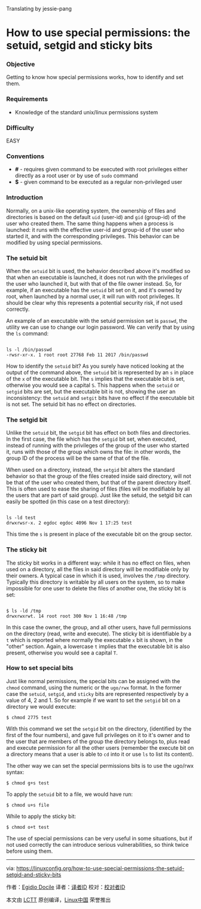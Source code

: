 Translating by jessie-pang

How to use special permissions: the setuid, setgid and sticky bits
======

### Objective

Getting to know how special permissions works, how to identify and set them.

### Requirements

  * Knowledge of the standard unix/linux permissions system

### Difficulty

EASY

### Conventions

  * **#** \- requires given command to be executed with root privileges either directly as a root user or by use of `sudo` command
  * **$** \- given command to be executed as a regular non-privileged user



### Introduction

Normally, on a unix-like operating system, the ownership of files and directories is based on the default `uid` (user-id) and `gid` (group-id) of the user who created them. The same thing happens when a process is launched: it runs with the effective user-id and group-id of the user who started it, and with the corresponding privileges. This behavior can be modified by using special permissions.

### The setuid bit

When the `setuid` bit is used, the behavior described above it's modified so that when an executable is launched, it does not run with the privileges of the user who launched it, but with that of the file owner instead. So, for example, if an executable has the `setuid` bit set on it, and it's owned by root, when launched by a normal user, it will run with root privileges. It should be clear why this represents a potential security risk, if not used correctly.

An example of an executable with the setuid permission set is `passwd`, the utility we can use to change our login password. We can verify that by using the `ls` command:
```

ls -l /bin/passwd
-rwsr-xr-x. 1 root root 27768 Feb 11 2017 /bin/passwd

```

How to identify the `setuid` bit? As you surely have noticed looking at the output of the command above, the `setuid` bit is represented by an `s` in place of the `x` of the executable bit. The `s` implies that the executable bit is set, otherwise you would see a capital `S`. This happens when the `setuid` or `setgid` bits are set, but the executable bit is not, showing the user an inconsistency: the `setuid` and `setgit` bits have no effect if the executable bit is not set. The setuid bit has no effect on directories.

### The setgid bit

Unlike the `setuid` bit, the `setgid` bit has effect on both files and directories. In the first case, the file which has the `setgid` bit set, when executed, instead of running with the privileges of the group of the user who started it, runs with those of the group which owns the file: in other words, the group ID of the process will be the same of that of the file.

When used on a directory, instead, the `setgid` bit alters the standard behavior so that the group of the files created inside said directory, will not be that of the user who created them, but that of the parent directory itself. This is often used to ease the sharing of files (files will be modifiable by all the users that are part of said group). Just like the setuid, the setgid bit can easily be spotted (in this case on a test directory):
```

ls -ld test
drwxrwsr-x. 2 egdoc egdoc 4096 Nov 1 17:25 test

```

This time the `s` is present in place of the executable bit on the group sector.

### The sticky bit

The sticky bit works in a different way: while it has no effect on files, when used on a directory, all the files in said directory will be modifiable only by their owners. A typical case in which it is used, involves the `/tmp` directory. Typically this directory is writable by all users on the system, so to make impossible for one user to delete the files of another one, the sticky bit is set:
```

$ ls -ld /tmp
drwxrwxrwt. 14 root root 300 Nov 1 16:48 /tmp

```

In this case the owner, the group, and all other users, have full permissions on the directory (read, write and execute). The sticky bit is identifiable by a `t` which is reported where normally the executable `x` bit is shown, in the "other" section. Again, a lowercase `t` implies that the executable bit is also present, otherwise you would see a capital `T`.

### How to set special bits

Just like normal permissions, the special bits can be assigned with the `chmod` command, using the numeric or the `ugo/rwx` format. In the former case the `setuid`, `setgid`, and `sticky` bits are represented respectively by a value of 4, 2 and 1. So for example if we want to set the `setgid` bit on a directory we would execute:
```
$ chmod 2775 test
```

With this command we set the `setgid` bit on the directory, (identified by the first of the four numbers), and gave full privileges on it to it's owner and to the user that are members of the group the directory belongs to, plus read and execute permission for all the other users (remember the execute bit on a directory means that a user is able to `cd` into it or use `ls` to list its content).

The other way we can set the special permissions bits is to use the ugo/rwx syntax:
```
$ chmod g+s test
```

To apply the `setuid` bit to a file, we would have run:
```
$ chmod u+s file
```

While to apply the sticky bit:
```
$ chmod o+t test
```

The use of special permissions can be very useful in some situations, but if not used correctly the can introduce serious vulnerabilities, so think twice before using them.

--------------------------------------------------------------------------------

via: https://linuxconfig.org/how-to-use-special-permissions-the-setuid-setgid-and-sticky-bits

作者：[Egidio Docile][a]
译者：[译者ID](https://github.com/译者ID)
校对：[校对者ID](https://github.com/校对者ID)

本文由 [LCTT](https://github.com/LCTT/TranslateProject) 原创编译，[Linux中国](https://linux.cn/) 荣誉推出

[a]:https://linuxconfig.org
